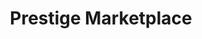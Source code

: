 ---
title: "Prestige Marketplace"
url: /long-island-city/prestige-marketplace/
shop: convenience
---